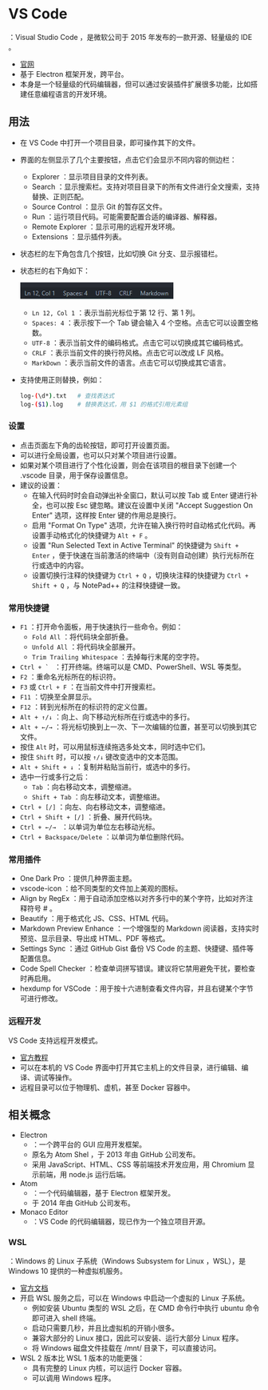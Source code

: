 # VS Code

：Visual Studio Code ，是微软公司于 2015 年发布的一款开源、轻量级的 IDE 。
- [官网](https://code.visualstudio.com/)
- 基于 Electron 框架开发，跨平台。
- 本身是一个轻量级的代码编辑器，但可以通过安装插件扩展很多功能，比如搭建任意编程语言的开发环境。

## 用法

- 在 VS Code 中打开一个项目目录，即可操作其下的文件。
- 界面的左侧显示了几个主要按钮，点击它们会显示不同内容的侧边栏：
  - Explorer ：显示项目目录的文件列表。
  - Search ：显示搜索栏。支持对项目目录下的所有文件进行全文搜索，支持替换、正则匹配。
  - Source Control ：显示 Git 的暂存区文件。
  - Run ：运行项目代码。可能需要配置合适的编译器、解释器。
  - Remote Explorer ：显示可用的远程开发环境。
  - Extensions ：显示插件列表。
- 状态栏的左下角包含几个按钮，比如切换 Git 分支、显示报错栏。
- 状态栏的右下角如下：

    ![](./vscode1.png)

  - `Ln 12, Col 1` ：表示当前光标位于第 12 行、第 1 列。
  - `Spaces: 4` ：表示按下一个 Tab 键会输入 4 个空格。点击它可以设置空格数。
  - `UTF-8` ：表示当前文件的编码格式。点击它可以切换成其它编码格式。
  - `CRLF` ：表示当前文件的换行符风格。点击它可以改成 LF 风格。
  - `MarkDown` ：表示当前文件的语言。点击它可以切换成其它语言。

- 支持使用正则替换，例如：
  ```sh
  log-(\d*).txt   # 查找表达式
  log-($1).log    # 替换表达式，用 $1 的格式引用元素组
  ```

### 设置

- 点击页面左下角的齿轮按钮，即可打开设置页面。
- 可以进行全局设置，也可以只对某个项目进行设置。
- 如果对某个项目进行了个性化设置，则会在该项目的根目录下创建一个 .vscode 目录，用于保存设置信息。
- 建议的设置：
  - 在输入代码时时会自动弹出补全窗口，默认可以按 Tab 或 Enter 键进行补全，也可以按 Esc 键忽略。建议在设置中关闭 "Accept Suggestion On Enter" 选项，这样按 Enter 键的作用总是换行。
  - 启用 "Format On Type" 选项，允许在输入换行符时自动格式化代码。再设置手动格式化的快捷键为 `Alt + F` 。
  - 设置 "Run Selected Text in Active Terminal" 的快捷键为 `Shift + Enter` ，便于快速在当前激活的终端中（没有则自动创建）执行光标所在行或选中的内容。
  - 设置切换行注释的快捷键为 `Ctrl + Q` ，切换块注释的快捷键为 `Ctrl + Shift + Q` ，与 NotePad++ 的注释快捷键一致。

### 常用快捷键

- `F1` ：打开命令面板，用于快速执行一些命令。例如：
  - `Fold All` ：将代码块全部折叠。
  - `Unfold All` ：将代码块全部展开。
  - `Trim Trailing Whitespace` ：去掉每行末尾的空字符。
- ``Ctrl + ` `` ：打开终端。终端可以是 CMD、PowerShell、WSL 等类型。
- `F2` ：重命名光标所在的标识符。
- `F3` 或 `Ctrl + F` ：在当前文件中打开搜索栏。
- `F11` ：切换至全屏显示。
- `F12` ：转到光标所在的标识符的定义位置。
- `Alt + ↑/↓` ：向上、向下移动光标所在行或选中的多行。
- `Alt + ←/→` ：将光标切换到上一次、下一次编辑的位置，甚至可以切换到其它文件。
- 按住 `Alt` 时，可以用鼠标连续拖选多处文本，同时选中它们。
- 按住 `Shift` 时，可以按 `↑/↓` 键改变选中的文本范围。
- `Alt + Shift + ↓` ：复制并粘贴当前行，或选中的多行。
- 选中一行或多行之后：
  - `Tab` ：向右移动文本，调整缩进。
  - `Shift + Tab` ：向左移动文本，调整缩进。
- `Ctrl + [/]` ：向左、向右移动文本，调整缩进。
- `Ctrl + Shift + [/]` ：折叠、展开代码块。
- `Ctrl + ←/→ ` ：以单词为单位左右移动光标。
- `Ctrl + Backspace/Delete` ：以单词为单位删除代码。

### 常用插件

- One Dark Pro ：提供几种界面主题。
- vscode-icon ：给不同类型的文件加上美观的图标。
- Align by RegEx ：用于自动添加空格以对齐多行中的某个字符，比如对齐注释符号 # 。
- Beautify ：用于格式化 JS、CSS、HTML 代码。
- Markdown Preview Enhance ：一个增强型的 Markdown 阅读器，支持实时预览、显示目录、导出成 HTML、PDF 等格式。
- Settings Sync ：通过 GitHub Gist 备份 VS Code 的主题、快捷键、插件等配置信息。
- Code Spell Checker ：检查单词拼写错误。建议将它禁用避免干扰，要检查时再启用。
- hexdump for VSCode ：用于按十六进制查看文件内容，并且右键某个字节可进行修改。

### 远程开发

VS Code 支持远程开发模式。
- [官方教程](https://code.visualstudio.com/blogs/2019/05/02/remote-development)
- 可以在本机的 VS Code 界面中打开其它主机上的文件目录，进行编辑、编译、调试等操作。
- 远程目录可以位于物理机、虚机，甚至 Docker 容器中。

## 相关概念

- Electron
  - ：一个跨平台的 GUI 应用开发框架。
  - 原名为 Atom Shel ，于 2013 年由 GitHub 公司发布。
  - 采用 JavaScript、HTML、CSS 等前端技术开发应用，用 Chromium 显示前端，用 node.js 运行后端。
- Atom
  - ：一个代码编辑器，基于 Electron 框架开发。
  - 于 2014 年由 GitHub 公司发布。
- Monaco Editor
  - ：VS Code 的代码编辑器，现已作为一个独立项目开源。

### WSL

：Windows 的 Linux 子系统（Windows Subsystem for Linux ，WSL），是 Windows 10 提供的一种虚拟机服务。
- [官方文档](https://docs.microsoft.com/zh-cn/windows/wsl/)
- 开启 WSL 服务之后，可以在 Windows 中启动一个虚拟的 Linux 子系统。
  - 例如安装 Ubuntu 类型的 WSL 之后，在 CMD 命令行中执行 ubuntu 命令即可进入 shell 终端。
  - 启动只需要几秒，并且比虚拟机的开销小很多。
  - 兼容大部分的 Linux 接口，因此可以安装、运行大部分 Linux 程序。
  - 将 Windows 磁盘文件挂载在 /mnt/ 目录下，可以直接访问。
- WSL 2 版本比 WSL 1 版本的功能更强：
  - 具有完整的 Linux 内核，可以运行 Docker 容器。
  - 可以调用 Windows 程序。
